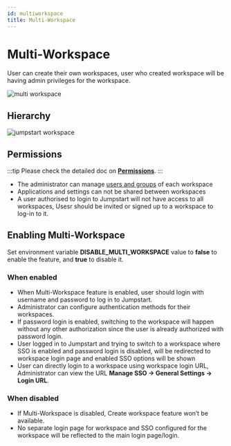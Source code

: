 ```yaml
---
id: multiworkspace
title: Multi-Workspace
---
```


# Multi-Workspace

User can create their own workspaces, user who created workspace will be having admin privileges for the workspace.

<div style={{textAlign: 'center'}}>

<img className="screenshot-full" src="/img/multiworkspace/multiwork.gif" alt="multi workspace" />

</div>

## Hierarchy

<div style={{textAlign: 'center'}}>

<img className="screenshot-full" src="/img/multiworkspace/jumpstart-workspace.png" alt="jumpstart workspace" />

</div>

## Permissions

:::tip
Please check the detailed doc on **[Permissions](/docs/org-management/permissions)**.
:::

- The administrator can manage [users and groups](/docs/tutorial/manage-users-groups) of each workspace
- Applications and settings can not be shared between workspaces
- A user authorised to login to Jumpstart will not have access to all workspaces, Usesr should be invited or signed up to a workspace to log-in to it.

## Enabling Multi-Workspace

Set environment variable **DISABLE_MULTI_WORKSPACE** value to **false**  to enable the feature, and **true**  to disable it.

### When enabled

- When Multi-Workspace feature is enabled, user should login with username and password to log in to Jumpstart.
- Administrator can configure authentication methods for their workspaces.
- If password login is enabled, switching to the workspace will happen without any other authorization since the user is already authorized with password login.
- User logged in to Jumpstart and trying to switch to a workspace where SSO is enabled and password login is disabled, will be redirected to workspace login page and enabled SSO options will be shown
- User can directly login to a workspace using workspace login URL, Administrator can view the URL **Manage SSO -> General Settings -> Login URL**.

### When disabled

- If Multi-Workspace is disabled, Create workspace feature won’t be available.
- No separate login page for workspace and SSO configured for the workspace will be reflected to the main login page/login.